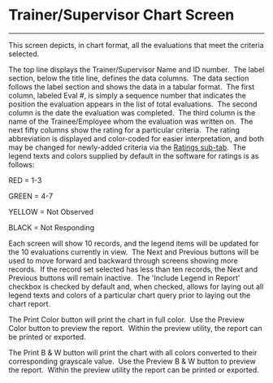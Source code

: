 # Trainer/Supervisor Chart Screen 
-----

This screen depicts, in chart format, all the evaluations that meet the criteria selected.

The top line displays the Trainer/Supervisor Name and ID number.&nbsp; The label section, below the title line, defines the data columns.&nbsp; The data section follows the label section and shows the data in a tabular format.&nbsp; The first column, labeled Eval #, is simply a sequence number that indicates the position the evaluation appears in the list of total evaluations.&nbsp; The second column is the date the evaluation was completed.&nbsp; The third column is the name of the Trainee/Employee whom the evaluation was written on.&nbsp; The next fifty columns show the rating for a particular criteria.&nbsp; The rating abbreviation is displayed and color-coded for easier interpretation, and both may be changed for newly-added criteria via the [Ratings sub-tab](<ratings.md>).&nbsp; The legend texts and colors supplied by default in the software for ratings is as follows:

RED = 1-3

GREEN = 4-7

YELLOW = Not Observed

BLACK = Not Responding

Each screen will show 10 records, and the legend items will be updated for the 10 evaluations currently in view.&nbsp; The Next and Previous buttons will be used to move forward and backward through screens showing more records.&nbsp; If the record set selected has less than ten records, the Next and Previous buttons will remain inactive.&nbsp; The 'Include Legend in Report' checkbox is checked by default and, when checked, allows for laying out all legend texts and colors of a particular chart query prior to laying out the chart report.

The Print Color button will print the chart in full color.&nbsp; Use the Preview Color button to preview the report.&nbsp; Within the preview utility, the report can be printed or exported.

The Print B & W button will print the chart with all colors converted to their corresponding grayscale value.&nbsp; Use the Preview B & W button to preview the report.&nbsp; Within the preview utility the report can be printed or exported.